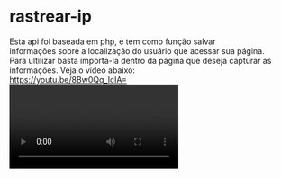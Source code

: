 # rastrear-ip

Esta api foi baseada em php, e tem como função salvar</br>
informações sobre a localização do usuário que acessar sua página.</br>
Para ultilizar basta importa-la dentro da página que deseja capturar as</br>
informações. Veja o vídeo abaixo:</br>
https://youtu.be/8Bw0Qq_IcIA=<VIDEO ID>
https://youtu.be/<VIDEO URL>
